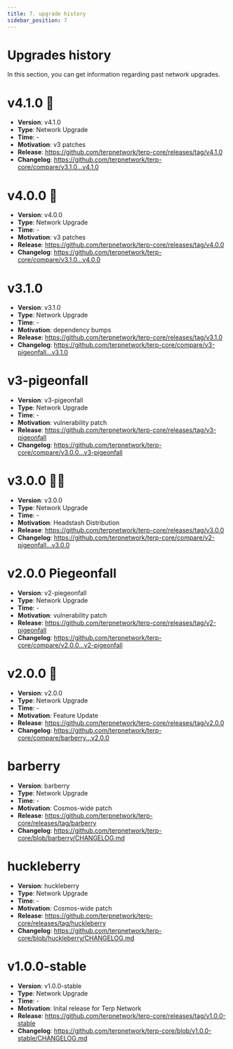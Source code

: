 ```yaml
---
title: 7. upgrade history
sidebar_position: 7
---
```


# Upgrades history

In this section, you can get information regarding past network upgrades.

# v4.1.0 🍏

- **Version**: v4.1.0
- **Type**: Network Upgrade
- **Time**: -
- **Motivation**: v3 patches
- **Release**: https://github.com/terpnetwork/terp-core/releases/tag/v4.1.0
- **Changelog**: https://github.com/terpnetwork/terp-core/compare/v3.1.0...v4.1.0

# v4.0.0 🥭

- **Version**: v4.0.0
- **Type**: Network Upgrade
- **Time**: -
- **Motivation**: v3 patches
- **Release**: https://github.com/terpnetwork/terp-core/releases/tag/v4.0.0
- **Changelog**: https://github.com/terpnetwork/terp-core/compare/v3.1.0...v4.0.0


# v3.1.0

- **Version**: v3.1.0
- **Type**: Network Upgrade
- **Time**: -
- **Motivation**: dependency bumps
- **Release**: https://github.com/terpnetwork/terp-core/releases/tag/v3.1.0
- **Changelog**: https://github.com/terpnetwork/terp-core/compare/v3-pigeonfall...v3.1.0

# v3-pigeonfall

- **Version**: v3-pigeonfall
- **Type**: Network Upgrade
- **Time**: -
- **Motivation**: vulnerability patch
- **Release**: https://github.com/terpnetwork/terp-core/releases/tag/v3-pigeonfall
- **Changelog**: https://github.com/terpnetwork/terp-core/compare/v3.0.0...v3-pigeonfall


# v3.0.0 🧑‍🚀

- **Version**: v3.0.0
- **Type**: Network Upgrade
- **Time**: -
- **Motivation**: Headstash Distribution
- **Release**: https://github.com/terpnetwork/terp-core/releases/tag/v3.0.0
- **Changelog**: https://github.com/terpnetwork/terp-core/compare/v2-pigeonfall...v3.0.0

# v2.0.0 Piegeonfall 

- **Version**: v2-piegeonfall
- **Type**: Network Upgrade
- **Time**: -
- **Motivation**: vulnerability patch
- **Release**: https://github.com/terpnetwork/terp-core/releases/tag/v2-pigeonfall
- **Changelog**: https://github.com/terpnetwork/terp-core/compare/v2.0.0...v2-pigeonfall

# v2.0.0 🌿

- **Version**: v2.0.0
- **Type**: Network Upgrade
- **Time**: -
- **Motivation**: Feature Update
- **Release**: https://github.com/terpnetwork/terp-core/releases/tag/v2.0.0
- **Changelog**: https://github.com/terpnetwork/terp-core/compare/barberry...v2.0.0

# barberry

- **Version**: barberry
- **Type**: Network Upgrade
- **Time**: -
- **Motivation**: Cosmos-wide patch
- **Release**: https://github.com/terpnetwork/terp-core/releases/tag/barberry
- **Changelog**: https://github.com/terpnetwork/terp-core/blob/barberry/CHANGELOG.md


# huckleberry


- **Version**: huckleberry
- **Type**: Network Upgrade
- **Time**: -
- **Motivation**: Cosmos-wide patch
- **Release**: https://github.com/terpnetwork/terp-core/releases/tag/huckleberry
- **Changelog**: https://github.com/terpnetwork/terp-core/blob/huckleberry/CHANGELOG.md


# v1.0.0-stable

- **Version**: v1.0.0-stable
- **Type**: Network Upgrade
- **Time**: -
- **Motivation**: Inital release for Terp Network
- **Release**: https://github.com/terpnetwork/terp-core/releases/tag/v1.0.0-stable
- **Changelog**: https://github.com/terpnetwork/terp-core/blob/v1.0.0-stable/CHANGELOG.md
